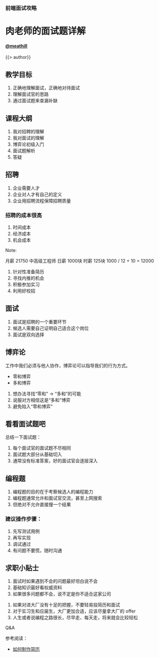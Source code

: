 <!--
title: my-interview-is-open
description: open my interview questions
-->

### 前端面试攻略

肉老师的面试题详解
=======

#### [@meathill](https://weibo.com/meathill/)

<!-- page -->

{{> author}}

<!-- page -->

## 教学目标

1. 正确地理解面试，正确地对待面试
2. 理解面试官的思路
3. 通过面试题来查漏补缺

<!-- page -->

## 课程大纲

1. 我对招聘的理解
2. 我对面试的理解
3. 博弈论初级入门
4. 面试题解析
5. 答疑

<!-- page -->

## 招聘

<!-- section -->

1. 企业需要人才
2. 企业对人才有自己的定义
3. 企业用招聘流程保障招聘质量

<!-- page -->

### 招聘的成本很高

1. 时间成本
2. 经济成本
3. 机会成本

Note:

月薪 21750 中高级工程师
日薪 1000块
时薪 125块
1000 / 12 + 10 = 12000

<!-- section -->

1. 针对性准备简历
2. 寻找内推的机会
3. 积极参加实习
4. 利用好校招

<!-- page -->

## 面试

<!-- section -->

1. 面试是招聘的一个重要环节
2. 候选人需要自己证明自己适合这个岗位
3. 面试是双向选择

<!-- page -->

## 博弈论

工作中我们必须与他人协作，博弈论可以指导我们的行为方式。

<!-- section -->

* 零和博弈
* 多和博弈

<!-- page -->

1. 想办法寻找“零和” -> “多和”的可能
2. 说服对方相信这是“多和”博弈
3. 避免陷入“零和博弈”

<!-- page -->

## 看看面试题吧

<!-- page -->

总结一下面试题：

1. 每个面试官的面试题不尽相同
2. 面试题大部分从基础切入
3. 通常没有标准答案，好的面试官会逐层深入

<!-- page -->

## 编程题

<!-- page -->

1. 编程题的目的在于考察候选人的编程能力
2. 编程题通常允许和面试官交流，甚至上网搜索
3. 但绝对不允许直接搜一个结果

<!-- section -->

### 建议操作步骤：

1. 先写测试用例
2. 再写实现
3. 调试通过
4. 有问题不要慌，随时沟通

<!-- page -->

## 求职小贴士

<!-- section -->

1. 面试时如果遇到不会的问题最好坦白说不会
2. 基础知识最好看权威资料
3. 如果很多问题都不会，说不定是你不适合这家公司

<!-- section -->

1. 如果对进大厂没有十足的把握，不要轻易投简历和面试
2. 对于实习生和应届生，大厂更加合适，应该尽量拿大厂的 offer
3. 人生或者说编程之路很长，尽早走、每天走，将来就会比较轻松

<!-- page -->

Q&A

<!-- page -->

参考阅读：

* [如何制作简历](https://www.bilibili.com/video/av12891024/?from=search&seid=14906834420145941274)
